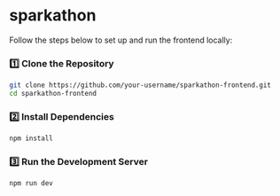 # sparkathon

Follow the steps below to set up and run the frontend locally:

### 1️⃣ Clone the Repository

```bash
git clone https://github.com/your-username/sparkathon-frontend.git
cd sparkathon-frontend
```

### 2️⃣ Install Dependencies
```bash
npm install
```

### 3️⃣ Run the Development Server
```bash
npm run dev
```
